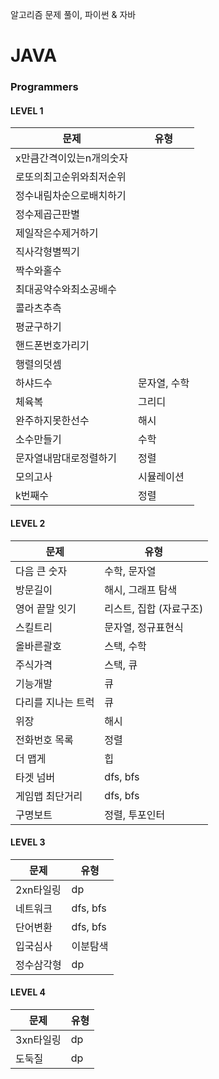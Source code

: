 알고리즘 문제 풀이, 파이썬 &amp; 자바

# JAVA

### Programmers

#### LEVEL 1

| 문제                     | 유형         |
| ------------------------ | ------------ |
| x만큼간격이있는n개의숫자 |              |
| 로또의최고순위와최저순위 |              |
| 정수내림차순으로배치하기 |              |
| 정수제곱근판별           |              |
| 제일작은수제거하기       |              |
| 직사각형별찍기           |              |
| 짝수와홀수               |              |
| 최대공약수와최소공배수   |              |
| 콜라츠추측               |              |
| 평균구하기               |              |
| 핸드폰번호가리기         |              |
| 행렬의덧셈               |              |
| 하샤드수                 | 문자열, 수학 |
| 체육복                   | 그리디       |
| 완주하지못한선수         | 해시         |
| 소수만들기               | 수학         |
| 문자열내맘대로정렬하기   | 정렬         |
| 모의고사                 | 시뮬레이션   |
| k번째수                  | 정렬         |

#### LEVEL 2

| 문제               | 유형                    |
| ------------------ | ----------------------- |
| 다음 큰 숫자       | 수학, 문자열            |
| 방문길이           | 해시, 그래프 탐색       |
| 영어 끝말 잇기     | 리스트, 집합 (자료구조) |
| 스킬트리           | 문자열, 정규표현식      |
| 올바른괄호         | 스택, 수학              |
| 주식가격           | 스택, 큐                |
| 기능개발           | 큐                      |
| 다리를 지나는 트럭 | 큐                      |
| 위장               | 해시                    |
| 전화번호 목록      | 정렬                    |
| 더 맵게            | 힙                      |
| 타겟 넘버          | dfs, bfs                |
| 게임맵 최단거리    | dfs, bfs                |
| 구명보트           | 정렬, 투포인터          |

#### LEVEL 3

| 문제       | 유형     |
| ---------- | -------- |
| 2xn타일링  | dp       |
| 네트워크   | dfs, bfs |
| 단어변환   | dfs, bfs |
| 입국심사   | 이분탐색 |
| 정수삼각형 | dp       |

#### LEVEL 4

| 문제      | 유형 |
| --------- | ---- |
| 3xn타일링 | dp   |
| 도둑질    | dp   |

